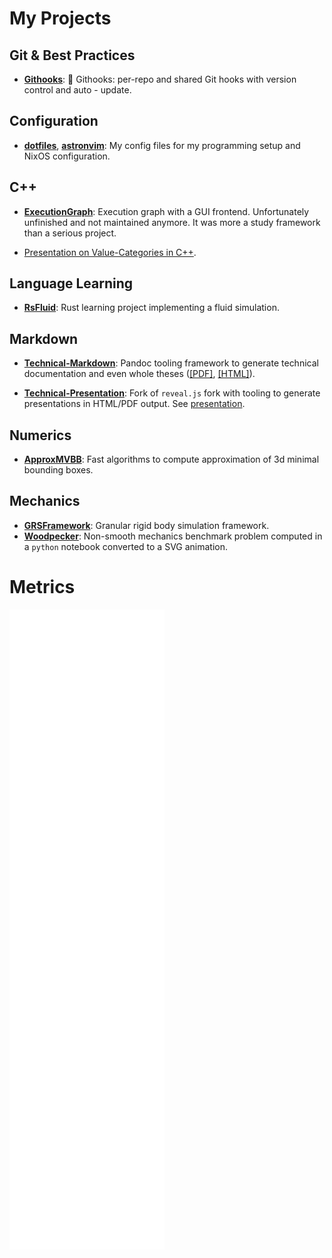 # My Projects

## Git & Best Practices

- **[Githooks](https://github.com/gabyx/Githooks)**: 🦎 Githooks: per-repo and
  shared Git hooks with version control and auto - update.

## Configuration

- **[dotfiles](https://github.com/gabyx/dotfiles)**,
  **[astronvim](https://github.com/gabyx/astronvim)**: My config files for my
  programming setup and NixOS configuration.

## C++

- **[ExecutionGraph](https://github.com/gabyx/ExecutionGraph)**: Execution graph
  with a GUI frontend. Unfortunately unfinished and not maintained anymore. It
  was more a study framework than a serious project.

- [Presentation on Value-Categories in C++](https://github.com/gabyx/tech-pr-cpp-value-catergories).

## Language Learning

- **[RsFluid](https://github.com/gabyx/RsFluid)**: Rust learning project
  implementing a fluid simulation.

## Markdown

- **[Technical-Markdown](https://github.com/gabyx/Technical-Markdown)**: Pandoc
  tooling framework to generate technical documentation and even whole theses
  ([[PDF]](https://github.com/gabyx/technical-markdown-demo/blob/main/docs/output/thesis/Content.pdf),
  [[HTML]](https://gabyx.github.io/technical-markdown-demo/docs/html-package/thesis/Content.html)).

- **[Technical-Presentation](https://github.com/gabyx/Technical-Presentation)**:
  Fork of `reveal.js` fork with tooling to generate presentations in HTML/PDF
  output. See
  [presentation](https://github.com/gabyx/tech-pr-cpp-value-catergories).

## Numerics

- **[ApproxMVBB](https://github.com/gabyx/ApproxMVBB)**: Fast algorithms to
  compute approximation of 3d minimal bounding boxes.

## Mechanics

- **[GRSFramework](https://github.com/gabyx/GRSFramework)**: Granular rigid body
  simulation framework.
- **[Woodpecker](https://github.com/gabyx/Woodpecker)**: Non-smooth mechanics
  benchmark problem computed in a `python` notebook converted to a SVG
  animation.

# Metrics

![github metrics](github-metrics.svg)
